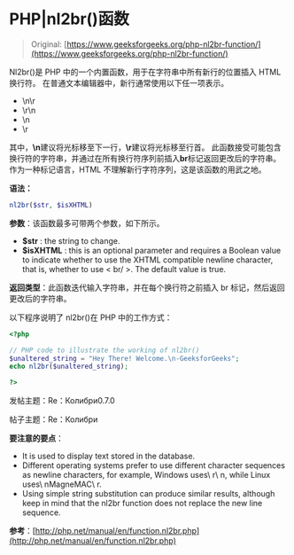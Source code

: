 # PHP|nl2br()函数

> Original: [https://www.geeksforgeeks.org/php-nl2br-function/](https://www.geeksforgeeks.org/php-nl2br-function/)

Nl2br()是 PHP 中的一个内置函数，用于在字符串中所有新行的位置插入 HTML 换行符。 在普通文本编辑器中，新行通常使用以下任一项表示。

*   \n\r
*   \r\n
*   \n
*   \r

其中，**\n**建议将光标移至下一行，**\r**建议将光标移至行首。 此函数接受可能包含换行符的字符串，并通过在所有换行符序列前插入**br**标记返回更改后的字符串。 作为一种标记语言，HTML 不理解新行字符序列，这是该函数的用武之地。

**语法：**

```php
nl2br($str, $isXHTML)

```

**参数**：该函数最多可带两个参数，如下所示。

*   **$str** : the string to change.
*   **$isXHTML** : this is an optional parameter and requires a Boolean value to indicate whether to use the XHTML compatible newline character, that is, whether to use < br/ >. The default value is true.

**返回类型**：此函数迭代输入字符串，并在每个换行符之前插入 br 标记，然后返回更改后的字符串。

以下程序说明了 nl2br()在 PHP 中的工作方式：

```php
<?php

// PHP code to illustrate the working of nl2br()
$unaltered_string = "Hey There! Welcome.\n-GeeksforGeeks";
echo nl2br($unaltered_string);

?>
```

发帖主题：Re：Колибри0.7.0

帖子主题：Re：Колибри

**要注意的要点**：

*   It is used to display text stored in the database.
*   Different operating systems prefer to use different character sequences as newline characters, for example, Windows uses\ r\ n, while Linux uses\ nMagneMAC\ r.
*   Using simple string substitution can produce similar results, although keep in mind that the nl2br function does not replace the new line sequence.

**参考**：[http://php.net/manual/en/function.nl2br.php](http://php.net/manual/en/function.nl2br.php)